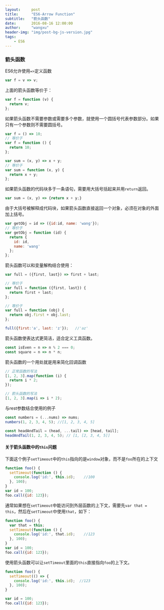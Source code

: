 ```yaml
---
layout:     post
title:      "ES6-Arrow Function"
subtitle:   "箭头函数"
date:       2016-08-16 12:00:00
author:     "wangxu"
header-img: "img/post-bg-js-version.jpg"
tags:
    - ES6
---
```


### 箭头函数

ES6允许使用`=>`定义函数

```javascript
var f = v => v;
```

上面的箭头函数等价于：

```javascript
var f = function (v) {
  return v;
};
```

如果箭头函数不需要参数或需要多个参数，就使用一个圆括号代表参数部分。如果只有一个参数则不需要圆括号。

```javascript
var f = () => 10;
// 等价于
var f = function () {
  return 10;
};

var sum = (x, y) => x + y;
// 等价于
var sum = function (x, y) {
  return x + y;
};
```

如果箭头函数的代码块多于一条语句，需要用大括号括起来并用`return`返回。

```javascript
var sum = (x, y) => {return x + y;}
```

由于大括号被解释成代码块，如果箭头函数直接返回一个对象，必须在对象的外面加上括号。

```javascript
var getObj = id => ({id:id, name: 'wang'});
// 等价于
var getObj = function (id) {
  return {
    id: id,
    name: 'wang'
  };
};
```

箭头函数可以和变量解构结合使用：

```javascript
var full = ({first, last}) => first + last;

// 等价于
var full = function ({first, last}) {
  return first + last;
};

// 等价于
var full = function (obj) {
  return obj.first + obj.last;
};

full({first:'a', last: 'z'});   //'az'
```

箭头函数使表达式更简洁，适合定义工具函数。

```javascript
const isEven = n => n % 2 === 0;
const square = n => n * n;
```

箭头函数的一个用处就是用来简化回调函数

```javascript
// 正常函数的写法
[1, 2, 3].map(function (i) {
  return i * 2;
});

// 箭头函数的写法
[1, 2, 3].map(i => i * 2);
```

与rest参数结合使用的例子

```javascript
const numbers = (...nums) => nums;
numbers(1, 2, 3, 4, 5); //[1, 2, 3, 4, 5]

const headAndTail = (head, ...tail) => [head, tail];
headAndTail(1, 2, 3, 4, 5); // [1, [2, 3, 4, 5]]
```

#### 关于箭头函数中的`this`问题

下面这个例子`setTimeout`中的`this`指向的是`window`对象，而不是`foo`所在的上下文

```javascript
function foo() {
  setTimeout(function () {
    console.log('id:', this.id);    //100
  }, 100);
}
var id = 100;
foo.call({id: 123});
```

通常如果想在`setTimeout`中能访问到外层函数的上下文，需要先`var that = this`，然后在`setTimeout`中使用`that`，如下：

```javascript
function foo() {
  var that = this;
  setTimeout(function () {
    console.log('id:', that.id);    //123
  }, 100);
}
var id = 100;
foo.call({id: 123});
```

使用箭头函数可以让`setTimeout`里面的`this`直接指向`foo`的上下文。

```javascript
function foo() {
  setTimeout(() => {
    console.log('id:', this.id);  //123
  }, 100);
}

var id = 100;
foo.call({id: 123});
```
